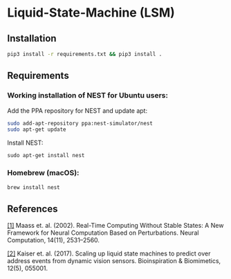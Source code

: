 # Liquid-State-Machine (LSM)

## Installation

```bash
pip3 install -r requirements.txt && pip3 install .
```

## Requirements

### Working installation of NEST for Ubuntu users:

Add the PPA repository for NEST and update apt:
```bash
sudo add-apt-repository ppa:nest-simulator/nest
sudo apt-get update
```

Install NEST:
```
sudo apt-get install nest
```

### Homebrew (macOS):

```bash
brew install nest
```

## References

[[1]](https://doi.org/10.1162/089976602760407955)
Maass et. al. (2002).
Real-Time Computing Without Stable States: A New Framework for Neural Computation Based on Perturbations.
Neural Computation, 14(11), 2531–2560.

[[2]](https://doi.org/10.1088/1748-3190/aa7663)
Kaiser et. al. (2017).
Scaling up liquid state machines to predict over address events from dynamic vision sensors.
Bioinspiration & Biomimetics, 12(5), 055001.